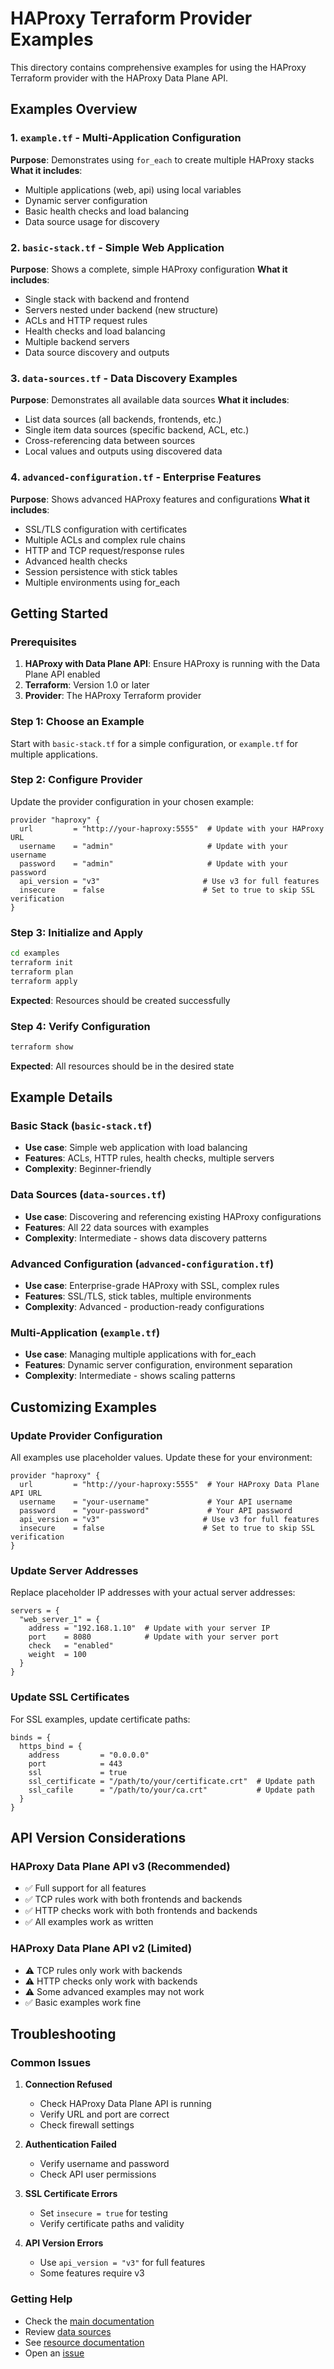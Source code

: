 # HAProxy Terraform Provider Examples

This directory contains comprehensive examples for using the HAProxy Terraform provider with the HAProxy Data Plane API.

## Examples Overview

### 1. `example.tf` - Multi-Application Configuration
**Purpose**: Demonstrates using `for_each` to create multiple HAProxy stacks
**What it includes**:
- Multiple applications (web, api) using local variables
- Dynamic server configuration
- Basic health checks and load balancing
- Data source usage for discovery

### 2. `basic-stack.tf` - Simple Web Application
**Purpose**: Shows a complete, simple HAProxy configuration
**What it includes**:
- Single stack with backend and frontend
- Servers nested under backend (new structure)
- ACLs and HTTP request rules
- Health checks and load balancing
- Multiple backend servers
- Data source discovery and outputs

### 3. `data-sources.tf` - Data Discovery Examples
**Purpose**: Demonstrates all available data sources
**What it includes**:
- List data sources (all backends, frontends, etc.)
- Single item data sources (specific backend, ACL, etc.)
- Cross-referencing data between sources
- Local values and outputs using discovered data

### 4. `advanced-configuration.tf` - Enterprise Features
**Purpose**: Shows advanced HAProxy features and configurations
**What it includes**:
- SSL/TLS configuration with certificates
- Multiple ACLs and complex rule chains
- HTTP and TCP request/response rules
- Advanced health checks
- Session persistence with stick tables
- Multiple environments using for_each

## Getting Started

### Prerequisites

1. **HAProxy with Data Plane API**: Ensure HAProxy is running with the Data Plane API enabled
2. **Terraform**: Version 1.0 or later
3. **Provider**: The HAProxy Terraform provider

### Step 1: Choose an Example

Start with `basic-stack.tf` for a simple configuration, or `example.tf` for multiple applications.

### Step 2: Configure Provider

Update the provider configuration in your chosen example:

```hcl
provider "haproxy" {
  url         = "http://your-haproxy:5555"  # Update with your HAProxy URL
  username    = "admin"                     # Update with your username
  password    = "admin"                     # Update with your password
  api_version = "v3"                       # Use v3 for full features
  insecure    = false                      # Set to true to skip SSL verification
}
```

### Step 3: Initialize and Apply

```bash
cd examples
terraform init
terraform plan
terraform apply
```

**Expected**: Resources should be created successfully

### Step 4: Verify Configuration

```bash
terraform show
```

**Expected**: All resources should be in the desired state

## Example Details

### Basic Stack (`basic-stack.tf`)
- **Use case**: Simple web application with load balancing
- **Features**: ACLs, HTTP rules, health checks, multiple servers
- **Complexity**: Beginner-friendly

### Data Sources (`data-sources.tf`)
- **Use case**: Discovering and referencing existing HAProxy configurations
- **Features**: All 22 data sources with examples
- **Complexity**: Intermediate - shows data discovery patterns

### Advanced Configuration (`advanced-configuration.tf`)
- **Use case**: Enterprise-grade HAProxy with SSL, complex rules
- **Features**: SSL/TLS, stick tables, multiple environments
- **Complexity**: Advanced - production-ready configurations

### Multi-Application (`example.tf`)
- **Use case**: Managing multiple applications with for_each
- **Features**: Dynamic server configuration, environment separation
- **Complexity**: Intermediate - shows scaling patterns

## Customizing Examples

### Update Provider Configuration
All examples use placeholder values. Update these for your environment:

```hcl
provider "haproxy" {
  url         = "http://your-haproxy:5555"  # Your HAProxy Data Plane API URL
  username    = "your-username"             # Your API username
  password    = "your-password"             # Your API password
  api_version = "v3"                       # Use v3 for full features
  insecure    = false                      # Set to true to skip SSL verification
}
```

### Update Server Addresses
Replace placeholder IP addresses with your actual server addresses:

```hcl
servers = {
  "web_server_1" = {
    address = "192.168.1.10"  # Update with your server IP
    port    = 8080            # Update with your server port
    check   = "enabled"
    weight  = 100
  }
}
```

### Update SSL Certificates
For SSL examples, update certificate paths:

```hcl
binds = {
  https_bind = {
    address         = "0.0.0.0"
    port            = 443
    ssl             = true
    ssl_certificate = "/path/to/your/certificate.crt"  # Update path
    ssl_cafile      = "/path/to/your/ca.crt"           # Update path
  }
}
```

## API Version Considerations

### HAProxy Data Plane API v3 (Recommended)
- ✅ Full support for all features
- ✅ TCP rules work with both frontends and backends
- ✅ HTTP checks work with both frontends and backends
- ✅ All examples work as written

### HAProxy Data Plane API v2 (Limited)
- ⚠️ TCP rules only work with backends
- ⚠️ HTTP checks only work with backends
- ⚠️ Some advanced examples may not work
- ✅ Basic examples work fine

## Troubleshooting

### Common Issues

1. **Connection Refused**
   - Check HAProxy Data Plane API is running
   - Verify URL and port are correct
   - Check firewall settings

2. **Authentication Failed**
   - Verify username and password
   - Check API user permissions

3. **SSL Certificate Errors**
   - Set `insecure = true` for testing
   - Verify certificate paths and validity

4. **API Version Errors**
   - Use `api_version = "v3"` for full features
   - Some features require v3

### Getting Help

- Check the [main documentation](../docs/)
- Review [data sources](../docs/data-sources/)
- See [resource documentation](../docs/resources/)
- Open an [issue](https://github.com/cepitacio/terraform-provider-haproxy/issues)

